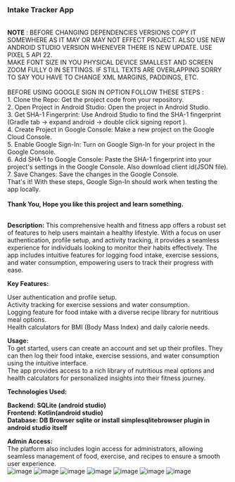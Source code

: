 <h3>Intake Tracker App</h3><br>
<b>NOTE</b> : BEFORE CHANGING DEPENDENCIES VERSIONS COPY IT SOMEWHERE AS IT MAY OR MAY NOT EFFECT PROJECT. ALSO USE NEW ANDROID STUDIO VERSION WHENEVER THERE IS NEW UPDATE. USE PIXEL 5 API 22.<br>
MAKE FONT SIZE IN YOU PHYSICAL DEVICE SMALLEST AND SCREEN ZOOM FULLY 0 IN SETTINGS. IF STILL TEXTS ARE OVERLAPPING SORRY TO SAY YOU HAVE TO CHANGE XML MARGINS, PADDINGS, ETC.<br><br>
BEFORE USING GOOGLE SIGN IN OPTION FOLLOW THESE STEPS :<br>
1. Clone the Repo: Get the project code from your repository.<br>
2. Open Project in Android Studio: Open the project in Android Studio.<br>
3. Get SHA-1 Fingerprint: Use Android Studio to find the SHA-1 fingerprint (Gradle tab -> expand android -> double click signing report ).<br>
4. Create Project in Google Console: Make a new project on the Google Cloud Console.<br>
5. Enable Google Sign-In: Turn on Google Sign-In for your project in the Google Console.<br>
6. Add SHA-1 to Google Console: Paste the SHA-1 fingerprint into your project's settings in the Google Console. Also download client id(JSON file).<br>
7. Save Changes: Save the changes in the Google Console.<br>
That's it! With these steps, Google Sign-In should work when testing the app locally.<br><br>
<b>Thank You, Hope you like this project and learn something.</b></h2></br><br>

<b>Description:</b>
This comprehensive health and fitness app offers a robust set of features to help users maintain a healthy lifestyle. With a focus on user authentication, profile setup, and activity tracking,
it provides a seamless experience for individuals looking to monitor their habits effectively. The app includes intuitive features for logging food intake, exercise sessions, and water consumption,
empowering users to track their progress with ease.

<b>Key Features:</b><br>

User authentication and profile setup.<br>
Activity tracking for exercise sessions and water consumption.<br>
Logging feature for food intake with a diverse recipe library for nutritious meal options.<br>
Health calculators for BMI (Body Mass Index) and daily calorie needs.<br>

<b>Usage:</b><br>
To get started, users can create an account and set up their profiles. They can then log their food intake, exercise sessions, and water consumption using the intuitive interface.<br>
The app provides access to a rich library of nutritious meal options and health calculators for personalized insights into their fitness journey.<br>

<b>Technologies Used:<br>

Backend: SQLite (android studio)<br>
Frontend: Kotlin(android studio)<br>
Database: DB Browser sqlite or install simplesqlitebrowser plugin in android studio itself</b><br>

<b>Admin Access:</b><br>
The platform also includes login access for administrators, allowing seamless management of food, exercise, and recipes to ensure a smooth user experience.<br>
![image](https://github.com/TheAppleDog/IntakeTracker/assets/90033417/10f76714-2ca9-433b-b14a-e964a2639ac3=300x)
![image](https://github.com/TheAppleDog/IntakeTracker/assets/90033417/eb8cc985-2471-4815-ba09-1c24ac012e13)
![image](https://github.com/TheAppleDog/IntakeTracker/assets/90033417/c8c3e95f-1ed6-476e-8ca4-4447777d63e4)
![image](https://github.com/TheAppleDog/IntakeTracker/assets/90033417/c7894eb7-ee10-44fe-8e14-1dd5cae4f974)
![image](https://github.com/TheAppleDog/IntakeTracker/assets/90033417/2e48afbd-c494-4284-9930-d3d716a98c7a)
![image](https://github.com/TheAppleDog/IntakeTracker/assets/90033417/e64aff49-e28c-452d-8f4b-95a550e7b1a8)
![image](https://github.com/TheAppleDog/IntakeTracker/assets/90033417/6744bd5d-3155-4296-8719-cfe90e5cce01)





